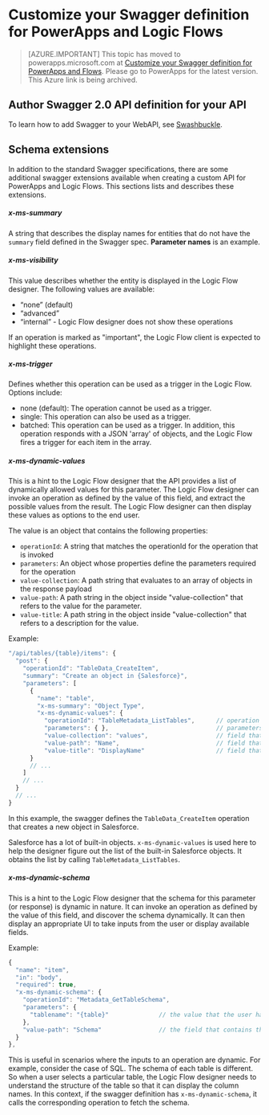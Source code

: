 <properties
	pageTitle="How to customize your Swagger definition for PowerApps and Logic Flows| Microsoft Azure"
	description="View the schema extensions required by Swagger to work with PowerApps and Logic Flows"
	services=""
    suite="powerapps"
	documentationCenter="" 
	authors="sunaysv"
	manager="erikre"
	editor=""/>

<tags
   ms.service="powerapps"
   ms.devlang="na"
   ms.topic="article"
   ms.tgt_pltfrm="na"
   ms.workload="na" 
   ms.date="07/12/2016"
   ms.author="mandia"/>


# Customize your Swagger definition for PowerApps and Logic Flows

>[AZURE.IMPORTANT] This topic has moved to powerapps.microsoft.com at [Customize your Swagger definition for PowerApps and Flows](https://powerapps.microsoft.com/tutorials/customapi-how-to-swagger/). Please go to PowerApps for the latest version. This Azure link is being archived.


## Author Swagger 2.0 API definition for your API

To learn how to add Swagger to your WebAPI, see [Swashbuckle][1].

## Schema extensions
In addition to the standard Swagger specifications, there are some additional swagger extensions available when creating a custom API for PowerApps and Logic Flows. This sections lists and describes these extensions. 

##### x-ms-summary
A string that describes the display names for entities that do not have the `summary` field defined in the Swagger spec. **Parameter names** is an example. 

##### x-ms-visibility
This value describes whether the entity is displayed in the Logic Flow designer. The following values are available: 

- “none” (default)
- “advanced”
- “internal” - Logic Flow designer does not show these operations

If an operation is marked as "important", the Logic Flow client is expected to highlight these operations.

##### x-ms-trigger
Defines whether this operation can be used as a trigger in the Logic Flow. Options include:
	
- none (default): The operation cannot be used as a trigger.
- single: This operation can also be used as a trigger.
- batched: This operation can be used as a trigger.  In addition, this operation responds with a JSON 'array' of objects, and the Logic Flow fires a trigger for each item in the array.


##### x-ms-dynamic-values
This is a hint to the Logic Flow designer that the API provides a list of dynamically allowed values for this parameter. The Logic Flow designer can invoke an operation as defined by the value of this field, and extract the possible values from the result.  The Logic Flow designer can then display these values as options to the end user.  

The value is an object that contains the following properties:
	
- `operationId`: A string that matches the operationId for the operation that is invoked
- `parameters`: An object whose properties define the parameters required for the operation
- `value-collection`: A path string that evaluates to an array of objects in the response payload
- `value-path`: A path string in the object inside "value-collection" that refers to the value for the parameter.
- `value-title`: A path string in the object inside "value-collection" that refers to a description for the value.


Example:

```javascript
"/api/tables/{table}/items": {
  "post": {
    "operationId": "TableData_CreateItem",
    "summary": "Create an object in {Salesforce}",
    "parameters": [
      {
        "name": "table",
        "x-ms-summary": "Object Type",
        "x-ms-dynamic-values": {
          "operationId": "TableMetadata_ListTables",      // operation that needs to be invoked
          "parameters": { },                              // parameters for the above operation, if any
          "value-collection": "values",                   // field that contains the collection
          "value-path": "Name",                           // field that contains the value
          "value-title": "DisplayName"                    // field that contains a display name for the value
      }
      // ...
    ]
    // ...
  }
  // ...
}
```

In this example, the swagger defines the `TableData_CreateItem` operation that creates a new object in Salesforce. 

Salesforce has a lot of built-in objects. `x-ms-dynamic-values` is used here to help the designer figure out the list of the built-in Salesforce objects. It obtains the list by calling `TableMetadata_ListTables`.

##### x-ms-dynamic-schema
This is a hint to the Logic Flow designer that the schema for this parameter (or response) is dynamic in nature.  It can invoke an operation as defined by the value of this field, and discover the schema dynamically.  It can then display an appropriate UI to take inputs from the user or display available fields.

Example:

```javascript
{
  "name": "item",
  "in": "body",
  "required": true,
  "x-ms-dynamic-schema": {
    "operationId": "Metadata_GetTableSchema",
    "parameters": {
      "tablename": "{table}"              // the value that the user has selected from the above parameter
    },
    "value-path": "Schema"                // the field that contains the JSON schema
  }
},
```

This is useful in scenarios where the inputs to an operation are dynamic. For example, consider the case of SQL. The schema of each table is different. So when a user selects a particular table, the Logic Flow designer needs to understand the structure of the table so that it can display the column names. In this context, if the swagger definition has `x-ms-dynamic-schema`, it calls the corresponding operation to fetch the schema.


<!--Reference links in article-->
[1]: https://github.com/domaindrivendev/Swashbuckle/blob/master/README.md
